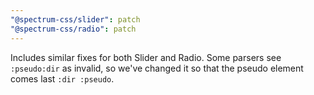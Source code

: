 ```yaml
---
"@spectrum-css/slider": patch
"@spectrum-css/radio": patch
---
```


Includes similar fixes for both Slider and Radio. Some parsers see `:pseudo:dir` as invalid, so we've changed it so that the pseudo element comes last `:dir :pseudo`.
